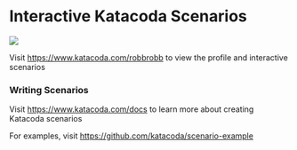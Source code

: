 # Interactive Katacoda Scenarios

[![](http://shields.katacoda.com/katacoda/robbrobb/count.svg)](https://www.katacoda.com/robbrobb "Get your profile on Katacoda.com")

Visit https://www.katacoda.com/robbrobb to view the profile and interactive scenarios

### Writing Scenarios
Visit https://www.katacoda.com/docs to learn more about creating Katacoda scenarios

For examples, visit https://github.com/katacoda/scenario-example
